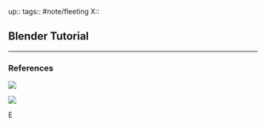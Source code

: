 up::
tags:: #note/fleeting 
X:: 

## Blender Tutorial



---

### References
![](https://youtu.be/nIoXOplUvAw)

![](https://youtu.be/3QAGpxV36wM)


E